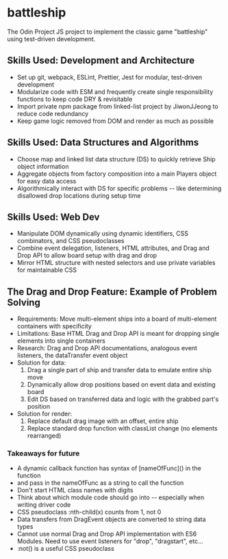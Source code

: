 # battleship
The Odin Project JS project to implement the classic game "battleship" using test-driven development.

## Skills Used: Development and Architecture
- Set up git, webpack, ESLint, Prettier, Jest for modular, test-driven development
- Modularize code with ESM and frequently create single responsibility functions to keep code DRY & revisitable
- Import private npm package from linked-list project by JiwonJJeong to reduce code redundancy
- Keep game logic removed from DOM and render as much as possible

## Skills Used: Data Structures and Algorithms
- Choose map and linked list data structure (DS) to quickly retrieve Ship object information
- Aggregate objects from factory composition into a main Players object for easy data access
- Algorithmically interact with DS for specific problems -- like determining disallowed drop locations during setup time

## Skills Used: Web Dev
- Manipulate DOM dynamically using dynamic identifiers, CSS combinators, and CSS pseudoclasses
- Combine event delegation, listeners, HTML attributes, and Drag and Drop API to allow board setup with drag and drop
- Mirror HTML structure with nested selectors and use private variables for maintainable CSS

## The Drag and Drop Feature: Example of Problem Solving
- Requirements: Move multi-element ships into a board of multi-element containers with specificity
- Limitations: Base HTML Drag and Drop API is meant for dropping single elements into single containers
- Research: Drag and Drop API documentations, analogous event listeners, the dataTransfer event object
- Solution for data:
    1) Drag a single part of ship and transfer data to emulate entire ship move
    2) Dynamically allow drop positions based on event data and existing board
    3) Edit DS based on transferred data and logic with the grabbed part's position
- Solution for render: 
    1) Replace default drag image with an offset, entire ship
    2) Replace standard drop function with classList change (no elements rearranged)

### Takeaways for future
- A dynamic callback function has syntax of \[nameOfFunc\]() in the function
- and pass in the nameOfFunc as a string to call the function
- Don't start HTML class names with digits
- Think about which module code should go into -- especially when writing driver code
- CSS pseudoclass :nth-child(x) counts from 1, not 0
- Data transfers from DragEvent objects are converted to string data types
- Cannot use normal Drag and Drop API implementation with ES6 Modules. Need to use event listeners for "drop", "dragstart", etc...
- :not() is a useful CSS pseudoclass

